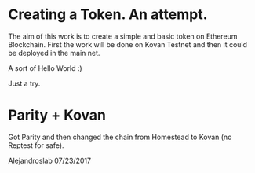 # Creating a Token. An attempt.

The aim of this work is to create a simple and basic token on Ethereum Blockchain. 
First the work will be done on Kovan Testnet and then it could be deployed in the main net.

A sort of Hello World :)

Just a try.

# Parity + Kovan

Got Parity and then changed the chain from Homestead to Kovan (no Reptest for safe).

Alejandroslab 07/23/2017


